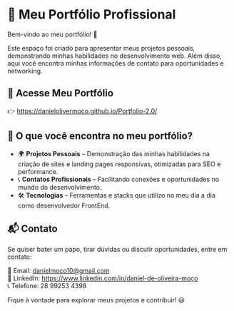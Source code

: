 # 💼 Meu Portfólio Profissional  

Bem-vindo ao meu portfólio! 🚀  

Este espaço foi criado para apresentar meus projetos pessoais, demonstrando minhas habilidades no desenvolvimento web. Além disso, aqui você encontra minhas informações de contato para oportunidades e networking.  

## 🔗 Acesse Meu Portfólio  
👉 https://danielolivermoco.github.io/Portfolio-2.0/

## 📌 O que você encontra no meu portfólio?  
- 🌍 **Projetos Pessoais** – Demonstração das minhas habilidades na criação de sites e landing pages responsivas, otimizadas para SEO e performance.  
- 📞 **Contatos Profissionais** – Facilitando conexões e oportunidades no mundo do desenvolvimento.  
- 🛠️ **Tecnologias** – Ferramentas e stacks que utilizo no meu dia a dia como desenvolvedor FrontEnd.  

## 📬 Contato  
Se quiser bater um papo, tirar dúvidas ou discutir oportunidades, entre em contato:  

📧 Email: danielmoco10@gmail.com  
💼 LinkedIn: https://www.linkedin.com/in/daniel-de-oliveira-moço  
📞 Telefone: 28 99253 4398

Fique à vontade para explorar meus projetos e contribuir! 😃  
